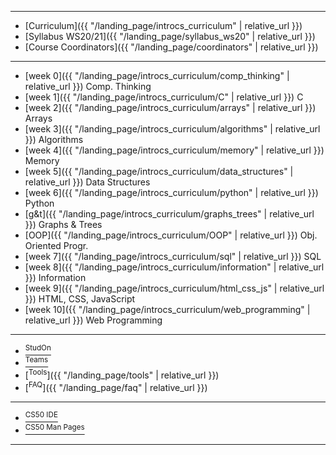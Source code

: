 ***

* [Curriculum]({{ "/landing_page/introcs_curriculum" | relative_url }})
* [Syllabus WS20/21]({{ "/landing_page/syllabus_ws20" | relative_url }})
* [Course Coordinators]({{ "/landing_page/coordinators" | relative_url }})

***

* [week 0]({{ "/landing_page/introcs_curriculum/comp_thinking" | relative_url }}) Comp. Thinking
* [week 1]({{ "/landing_page/introcs_curriculum/C" | relative_url }}) C
* [week 2]({{ "/landing_page/introcs_curriculum/arrays" | relative_url }}) Arrays
* [week 3]({{ "/landing_page/introcs_curriculum/algorithms" | relative_url }}) Algorithms
* [week 4]({{ "/landing_page/introcs_curriculum/memory" | relative_url }}) Memory
* [week 5]({{ "/landing_page/introcs_curriculum/data_structures" | relative_url }}) Data Structures
* [week 6]({{ "/landing_page/introcs_curriculum/python" | relative_url }}) Python
* [g&t]({{ "/landing_page/introcs_curriculum/graphs_trees" | relative_url }}) Graphs & Trees
* [OOP]({{ "/landing_page/introcs_curriculum/OOP" | relative_url }}) Obj. Oriented Progr.
* [week 7]({{ "/landing_page/introcs_curriculum/sql" | relative_url }}) SQL
* [week 8]({{ "/landing_page/introcs_curriculum/information" | relative_url }}) Information
* [week 9]({{ "/landing_page/introcs_curriculum/html_css_js" | relative_url }}) HTML, CSS, JavaScript
* [week 10]({{ "/landing_page/introcs_curriculum/web_programming" | relative_url }}) Web Programming

***

* [<sup>StudOn</sup>](https://www.studon.fau.de/studon/goto.php?target=crs_2677128)
* [<sup>Teams</sup>](https://teams.microsoft.com/l/team/19%3a927d10574d0a47e1b523c54d0aec17c3%40thread.tacv2/conversations?groupId=9dcb9c5c-dd8f-4a92-bd93-ed7ae3519007&tenantId=b2efcef3-8496-40b8-9de8-f135982f3461)
* [<sup>Tools</sup>]({{ "/landing_page/tools" | relative_url }})
* [<sup>FAQ</sup>]({{ "/landing_page/faq" | relative_url }})

***

* [<sup>CS50 IDE</sup>](https://ide.cs50.io/)
* [<sup>CS50 Man Pages</sup>](https://man.cs50.io/)

***
